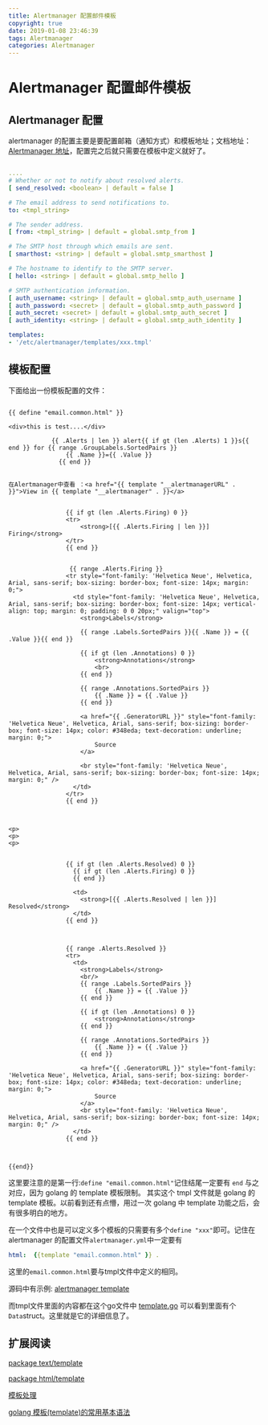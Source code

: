 ```yaml
---
title: Alertmanager 配置邮件模板
copyright: true
date: 2019-01-08 23:46:39
tags: Alertmanager
categories: Alertmanager
---
```



# Alertmanager 配置邮件模板

## Alertmanager 配置

alertmanager 的配置主要是要配置邮箱（通知方式）和模板地址；文档地址：[Alertmanager 地址](https://prometheusAio/docs/alerting/configuration/#email_config)，配置完之后就只需要在模板中定义就好了。

<!-- more -->

```yaml

....
# Whether or not to notify about resolved alerts.
[ send_resolved: <boolean> | default = false ]

# The email address to send notifications to.
to: <tmpl_string>

# The sender address.
[ from: <tmpl_string> | default = global.smtp_from ]

# The SMTP host through which emails are sent.
[ smarthost: <string> | default = global.smtp_smarthost ]

# The hostname to identify to the SMTP server.
[ hello: <string> | default = global.smtp_hello ]

# SMTP authentication information.
[ auth_username: <string> | default = global.smtp_auth_username ]
[ auth_password: <secret> | default = global.smtp_auth_password ]
[ auth_secret: <secret> | default = global.smtp_auth_secret ]
[ auth_identity: <string> | default = global.smtp_auth_identity ]

templates:
- '/etc/alertmanager/templates/xxx.tmpl'

```

## 模板配置

下面给出一份模板配置的文件：

```

{{ define "email.common.html" }}

<div>this is test....</div>

            {{ .Alerts | len }} alert{{ if gt (len .Alerts) 1 }}s{{ end }} for {{ range .GroupLabels.SortedPairs }}
                {{ .Name }}={{ .Value }}
              {{ end }}


在Alertmanager中查看 ：<a href="{{ template "__alertmanagerURL" . }}">View in {{ template "__alertmanager" . }}</a>


                {{ if gt (len .Alerts.Firing) 0 }}
                <tr>
                    <strong>[{{ .Alerts.Firing | len }}] Firing</strong>
                </tr>
                {{ end }}


                 {{ range .Alerts.Firing }}
                <tr style="font-family: 'Helvetica Neue', Helvetica, Arial, sans-serif; box-sizing: border-box; font-size: 14px; margin: 0;">
                  <td style="font-family: 'Helvetica Neue', Helvetica, Arial, sans-serif; box-sizing: border-box; font-size: 14px; vertical-align: top; margin: 0; padding: 0 0 20px;" valign="top">
                    <strong>Labels</strong>

                    {{ range .Labels.SortedPairs }}{{ .Name }} = {{ .Value }}{{ end }}

                    {{ if gt (len .Annotations) 0 }}
                        <strong>Annotations</strong>
                        <br>
                    {{ end }}
                    
                    {{ range .Annotations.SortedPairs }}
                        {{ .Name }} = {{ .Value }}
                    {{ end }}

                    <a href="{{ .GeneratorURL }}" style="font-family: 'Helvetica Neue', Helvetica, Arial, sans-serif; box-sizing: border-box; font-size: 14px; color: #348eda; text-decoration: underline; margin: 0;">
                        Source
                    </a>
                        
                    <br style="font-family: 'Helvetica Neue', Helvetica, Arial, sans-serif; box-sizing: border-box; font-size: 14px; margin: 0;" />
                  </td>
                </tr>
                {{ end }}



<p>
<p>
<p>


                {{ if gt (len .Alerts.Resolved) 0 }}
                  {{ if gt (len .Alerts.Firing) 0 }}
                  {{ end }}

                  <td>
                    <strong>[{{ .Alerts.Resolved | len }}] Resolved</strong>
                  </td>
                {{ end }}



                {{ range .Alerts.Resolved }}
                <tr>
                  <td>
                    <strong>Labels</strong>
                    <br/>
                    {{ range .Labels.SortedPairs }}
                        {{ .Name }} = {{ .Value }}
                    {{ end }}
                    
                    {{ if gt (len .Annotations) 0 }}
                        <strong>Annotations</strong>
                    {{ end }}

                    {{ range .Annotations.SortedPairs }}
                        {{ .Name }} = {{ .Value }}
                    {{ end }}

                    <a href="{{ .GeneratorURL }}" style="font-family: 'Helvetica Neue', Helvetica, Arial, sans-serif; box-sizing: border-box; font-size: 14px; color: #348eda; text-decoration: underline; margin: 0;">
                        Source
                    </a>
                    <br style="font-family: 'Helvetica Neue', Helvetica, Arial, sans-serif; box-sizing: border-box; font-size: 14px; margin: 0;" />
                  </td>
                {{ end }}



{{end}}

```
 
这里要注意的是第一行:` define "email.common.html" `记住结尾一定要有 `end` 与之对应，因为 golang 的 template 模板限制。
其实这个 tmpl 文件就是 golang 的 template 模板。以前看到还有点懵，用过一次 golang 中 template 功能之后，会有很多明白的地方。

在一个文件中也是可以定义多个模板的只需要有多个` define "xxx" `即可。记住在 alertmanager 的配置文件`alertmanager.yml`中一定要有

```yaml
html:  {{template "email.common.html" }} .
``` 

这里的`email.common.html`要与tmpl文件中定义的相同。

源码中有示例: [alertmanager template](https://github.com/prometheus/alertmanager/blob/master/template/default.tmpl)

而tmpl文件里面的内容都在这个go文件中 [template.go](https://github.com/prometheus/alertmanager/blob/master/template/template.go) 可以看到里面有个`Data`struct。这里就是它的详细信息了。

## 扩展阅读

[package text/template](https://godoc.org/text/template)

[package html/template](https://golang.org/pkg/html/template/)

[模板处理](https://astaxie.gitbooks.io/build-web-application-with-golang/zh/07.4.html)

[golang 模板(template)的常用基本语法](https://www.kancloud.cn/cserli/golang/531904)
